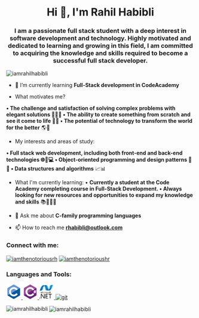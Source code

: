 <h1 align="center">Hi 👋, I'm Rahil Habibli</h1>
<h3 align="center">I am a passionate full stack student with a deep interest in software development and technology. Highly motivated and dedicated to learning and growing in this field, I am committed to acquiring the knowledge and skills required to become a successful full stack developer.</h3>

<p align="left"> <img src="https://komarev.com/ghpvc/?username=iamrahilhabibli&label=Profile%20views&color=0e75b6&style=flat" alt="iamrahilhabibli" /> </p>

- 🌱 I’m currently learning **Full-Stack development in CodeAcademy**

- What motivates me? 

**•	The challenge and satisfaction of solving complex problems with elegant solutions 💪🏼💡
•	The ability to create something from scratch and see it come to life 🚀🌱
•	The potential of technology to transform the world for the better** 🌎🌟

- My interests and areas of study:

**•	Full stack web development, including both front-end and back-end technologies 🌐🎨💻
•	Object-oriented programming and design patterns 🧬🎨
•	Data structures and algorithms** 📈📊

- What I'm currently learning:
•	**Currently a student at the Code Academy completing course in Full-Stack Development.
•	Always looking for new resources and opportunities to expand my knowledge and skills** 📚👀💪🏼




- 💬 Ask me about **C-family programming languages**

- 📫 How to reach me **rhabibli@outlook.com**

<h3 align="left">Connect with me:</h3>
<p align="left">
<a href="https://stackoverflow.com/users/iamthenotoriousrh" target="blank"><img align="center" src="https://raw.githubusercontent.com/rahuldkjain/github-profile-readme-generator/master/src/images/icons/Social/stack-overflow.svg" alt="iamthenotoriousrh" height="30" width="40" /></a>
<a href="https://instagram.com/iamthenotorioushr" target="blank"><img align="center" src="https://raw.githubusercontent.com/rahuldkjain/github-profile-readme-generator/master/src/images/icons/Social/instagram.svg" alt="iamthenotorioushr" height="30" width="40" /></a>
</p>

<h3 align="left">Languages and Tools:</h3>
<p align="left"> <a href="https://www.cprogramming.com/" target="_blank" rel="noreferrer"> <img src="https://raw.githubusercontent.com/devicons/devicon/master/icons/c/c-original.svg" alt="c" width="40" height="40"/> </a> <a href="https://www.w3schools.com/cs/" target="_blank" rel="noreferrer"> <img src="https://raw.githubusercontent.com/devicons/devicon/master/icons/csharp/csharp-original.svg" alt="csharp" width="40" height="40"/> </a> <a href="https://dotnet.microsoft.com/" target="_blank" rel="noreferrer"> <img src="https://raw.githubusercontent.com/devicons/devicon/master/icons/dot-net/dot-net-original-wordmark.svg" alt="dotnet" width="40" height="40"/> </a> <a href="https://git-scm.com/" target="_blank" rel="noreferrer"> <img src="https://www.vectorlogo.zone/logos/git-scm/git-scm-icon.svg" alt="git" width="40" height="40"/> </a> </p>

<p><img align="left" src="https://github-readme-stats.vercel.app/api/top-langs?username=iamrahilhabibli&show_icons=true&locale=en&layout=compact" alt="iamrahilhabibli" /></p>

<p>&nbsp;<img align="center" src="https://github-readme-stats.vercel.app/api?username=iamrahilhabibli&show_icons=true&locale=en" alt="iamrahilhabibli" /></p>
